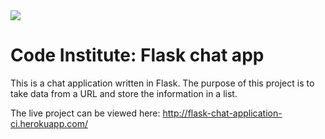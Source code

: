 <img src="https://codeinstitute.s3.amazonaws.com/fullstack/ci_logo_small.png" style="margin: 0;">

# Code Institute: Flask chat app

This is a chat application written in Flask. The purpose of this project is to take data from a URL and store the information in a list.

The live project can be viewed here: http://flask-chat-application-ci.herokuapp.com/